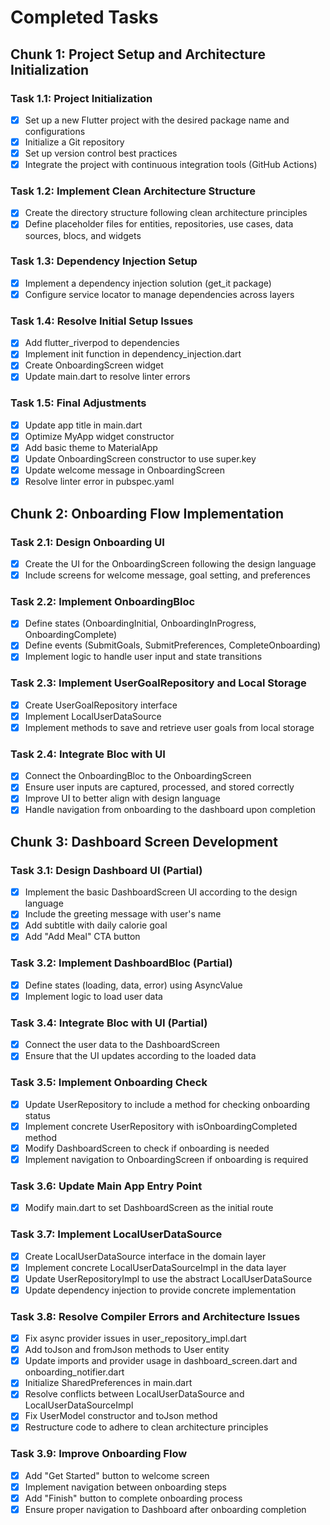 # Completed Tasks

## Chunk 1: Project Setup and Architecture Initialization

### Task 1.1: Project Initialization
- [x] Set up a new Flutter project with the desired package name and configurations
- [x] Initialize a Git repository
- [x] Set up version control best practices
- [x] Integrate the project with continuous integration tools (GitHub Actions)

### Task 1.2: Implement Clean Architecture Structure
- [x] Create the directory structure following clean architecture principles
- [x] Define placeholder files for entities, repositories, use cases, data sources, blocs, and widgets

### Task 1.3: Dependency Injection Setup
- [x] Implement a dependency injection solution (get_it package)
- [x] Configure service locator to manage dependencies across layers

### Task 1.4: Resolve Initial Setup Issues
- [x] Add flutter_riverpod to dependencies
- [x] Implement init function in dependency_injection.dart
- [x] Create OnboardingScreen widget
- [x] Update main.dart to resolve linter errors

### Task 1.5: Final Adjustments
- [x] Update app title in main.dart
- [x] Optimize MyApp widget constructor
- [x] Add basic theme to MaterialApp
- [x] Update OnboardingScreen constructor to use super.key
- [x] Update welcome message in OnboardingScreen
- [x] Resolve linter error in pubspec.yaml

## Chunk 2: Onboarding Flow Implementation

### Task 2.1: Design Onboarding UI
- [x] Create the UI for the OnboardingScreen following the design language
- [x] Include screens for welcome message, goal setting, and preferences

### Task 2.2: Implement OnboardingBloc
- [x] Define states (OnboardingInitial, OnboardingInProgress, OnboardingComplete)
- [x] Define events (SubmitGoals, SubmitPreferences, CompleteOnboarding)
- [x] Implement logic to handle user input and state transitions

### Task 2.3: Implement UserGoalRepository and Local Storage
- [x] Create UserGoalRepository interface
- [x] Implement LocalUserDataSource
- [x] Implement methods to save and retrieve user goals from local storage

### Task 2.4: Integrate Bloc with UI
- [x] Connect the OnboardingBloc to the OnboardingScreen
- [x] Ensure user inputs are captured, processed, and stored correctly
- [x] Improve UI to better align with design language
- [x] Handle navigation from onboarding to the dashboard upon completion

## Chunk 3: Dashboard Screen Development

### Task 3.1: Design Dashboard UI (Partial)
- [x] Implement the basic DashboardScreen UI according to the design language
- [x] Include the greeting message with user's name
- [x] Add subtitle with daily calorie goal
- [x] Add "Add Meal" CTA button

### Task 3.2: Implement DashboardBloc (Partial)
- [x] Define states (loading, data, error) using AsyncValue
- [x] Implement logic to load user data

### Task 3.4: Integrate Bloc with UI (Partial)
- [x] Connect the user data to the DashboardScreen
- [x] Ensure that the UI updates according to the loaded data

### Task 3.5: Implement Onboarding Check
- [x] Update UserRepository to include a method for checking onboarding status
- [x] Implement concrete UserRepository with isOnboardingCompleted method
- [x] Modify DashboardScreen to check if onboarding is needed
- [x] Implement navigation to OnboardingScreen if onboarding is required

### Task 3.6: Update Main App Entry Point
- [x] Modify main.dart to set DashboardScreen as the initial route

### Task 3.7: Implement LocalUserDataSource
- [x] Create LocalUserDataSource interface in the domain layer
- [x] Implement concrete LocalUserDataSourceImpl in the data layer
- [x] Update UserRepositoryImpl to use the abstract LocalUserDataSource
- [x] Update dependency injection to provide concrete implementation

### Task 3.8: Resolve Compiler Errors and Architecture Issues
- [x] Fix async provider issues in user_repository_impl.dart
- [x] Add toJson and fromJson methods to User entity
- [x] Update imports and provider usage in dashboard_screen.dart and onboarding_notifier.dart
- [x] Initialize SharedPreferences in main.dart
- [x] Resolve conflicts between LocalUserDataSource and LocalUserDataSourceImpl
- [x] Fix UserModel constructor and toJson method
- [x] Restructure code to adhere to clean architecture principles

### Task 3.9: Improve Onboarding Flow
- [x] Add "Get Started" button to welcome screen
- [x] Implement navigation between onboarding steps
- [x] Add "Finish" button to complete onboarding process
- [x] Ensure proper navigation to Dashboard after onboarding completion